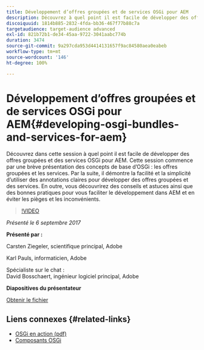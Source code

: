 ```yaml
---
title: Développement d’offres groupées et de services OSGi pour AEM
description: Découvrez à quel point il est facile de développer des offres groupées et des services OSGi pour AEM. Cette session commence par une brève présentation des concepts de base d’OSGi.
discoiquuid: 1814b885-2832-4fda-bb36-467f77b88c7a
targetaudience: target-audience advanced
exl-id: 821b72b1-de34-45aa-9722-3041aabc774b
duration: 3474
source-git-commit: 9a297cda953d4414131657f9ac84580aea0eabeb
workflow-type: tm+mt
source-wordcount: '146'
ht-degree: 100%

---
```


# Développement d’offres groupées et de services OSGi pour AEM{#developing-osgi-bundles-and-services-for-aem}

Découvrez dans cette session à quel point il est facile de développer des offres groupées et des services OSGi pour AEM. Cette session commence par une brève présentation des concepts de base d’OSGi : les offres groupées et les services. Par la suite, il démontre la facilité et la simplicité d’utiliser des annotations claires pour développer des offres groupées et des services. En outre, vous découvrirez des conseils et astuces ainsi que des bonnes pratiques pour vous faciliter le développement dans AEM et en éviter les pièges et les inconvénients.

>[!VIDEO](https://video.tv.adobe.com/v/19654/?quality=9)

*Présenté le 6 septembre 2017*

**Présenté par :**

Carsten Ziegeler, scientifique principal, Adobe

Karl Pauls, informaticien, Adobe

Spécialiste sur le chat :\
David Bosschaert, ingénieur logiciel principal, Adobe

**Diapositives du présentateur**

[Obtenir le fichier](assets/aem-gems-osgi-best-practices-090617.pdf)

## Liens connexes {#related-links}

* [OSGi en action (pdf)](https://manning-content.s3.amazonaws.com/download/9/86fba2b-2ea2-48cc-855d-39e06df49ceb/OSGIiAsamplech1.pdf)
* [Composants OSGi](https://blog.osoco.de/2015/08/osgi-components-simply-simple-part-i/)
